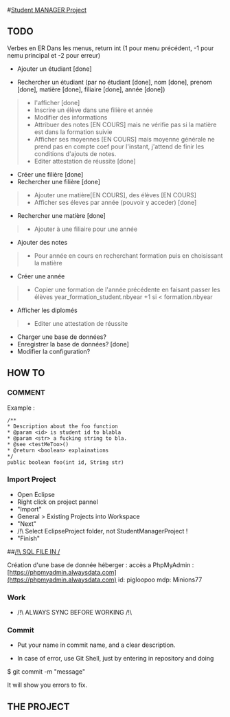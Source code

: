 #[Student MANAGER Project](https://github.com/PiglooPOO/StudentManagerProject)

## TODO

Verbes en ER
Dans les menus, return int (1 pour menu précédent, -1 pour nemu principal et -2 pour erreur)

- Ajouter un étudiant \[done\]

- Rechercher un étudiant (par no étudiant \[done\], nom \[done\], prenom \[done\], matière \[done\], filiaire \[done\], année \[done\])
> - l'afficher \[done\]
> - Inscrire un élève dans une filière et année
> - Modifier des informations
> - Attribuer des notes \[EN COURS\] mais ne vérifie pas si la matière est dans la formation suivie
> - Afficher ses moyennes \[EN COURS\] mais moyenne générale ne prend pas en compte coef pour l'instant, j'attend de finir les conditions d'ajouts de notes.
> - Editer attestation de réussite \[done\]

- Créer une filière \[done\]
- Rechercher une filière \[done\]
> - Ajouter une matière\[EN COURS\], des élèves \[EN COURS\]
> - Afficher ses éleves par année (pouvoir y acceder) \[done\]
- Rechercher une matière \[done\]
> - Ajouter à une filiaire pour une année

- Ajouter des notes
> - Pour année en cours en recherchant formation puis en choisissant la matière

- Créer une année
> - Copier une formation de l'année précédente en faisant passer les élèves year_formation_student.nbyear +1 si < formation.nbyear

- Afficher les diplomés
> - Editer une attestation de réussite

- Charger une base de données?
- Enregistrer la base de données? \[done\]
- Modifier la configuration?


## HOW TO

### COMMENT
Example :
```
/**
* Description about the foo function
* @param <id> is student id to blabla
* @param <str> a fucking string to bla.
* @see <testMeToo>()
* @return <boolean> explainations
*/
public boolean foo(int id, String str)
```

### Import Project

- Open Eclipse
- Right click on project pannel
- "Import"
- General > Existing Projects into Workspace
- "Next"
- /!\ Select EclipseProject folder, not StudentManagerProject !
- "Finish"

##[/!\ SQL FILE IN /](https://github.com/PiglooPOO/StudentManagerProject/blob/master/smp.sql)

Création d'une base de donnée héberger : accès a PhpMyAdmin : [https://phpmyadmin.alwaysdata.com](https://phpmyadmin.alwaysdata.com)
id: pigloopoo
mdp: Minions77

### Work

- /!\ ALWAYS SYNC BEFORE WORKING /!\

### Commit

- Put your name in commit name, and a clear description.

- In case of error, use Git Shell, just by entering in repository and doing

$ git commit -m "message"

It will show you errors to fix.


## THE PROJECT

<talk and present>

